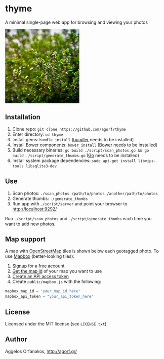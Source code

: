 # thyme

A minimal single-page web app for browsing and viewing your photos

<a href="https://www.flickr.com/photos/infobunny/7093903557"
title="thyme by poppet with a camera, on Flickr"><img
src="https://raw.githubusercontent.com/agorf/thyme/master/thyme.jpg" width="240"
height="240" alt="thyme"></a>

## Installation

1. Clone repo: `git clone https://github.com/agorf/thyme`
1. Enter directory: `cd thyme`
1. Install gems: `bundle install` ([bundler][] needs to be installed)
1. Install Bower components: `bower install` ([Bower][] needs to be installed)
1. Build necessary binaries: `go build ./script/scan_photos.go && go build
   ./script/generate_thumbs.go` ([Go][] needs to be installed)
1. Install system package dependencies: `sudo apt-get install libvips-tools
   libsqlite3-dev`

## Use

1. Scan photos: `./scan_photos /path/to/photos /another/path/to/photos`
1. Generate thumbs: `./generate_thumbs`
1. Run app with `./script/server` and point your browser to
   <http://localhost:9292/>

Run `./script/scan_photos` and `./script/generate_thumbs` each time you want to
add new photos.

[mini_magick]: https://rubygems.org/gems/mini_magick
[sqlite3]: https://rubygems.org/gems/sqlite3
[bundler]: https://rubygems.org/gems/bundler
[Bower]: http://bower.io/
[Go]: http://golang.org/

## Map support

A map with [OpenStreetMap][] tiles is shown below each geotagged photo. To use
[Mapbox][] (better-looking tiles):

1. [Signup][Mapbox] for a free account
1. [Get the map id][map_id] of your map you want to use
1. [Create an API access token][token]
1. Create `public/mapbox.js` with the following:

```javascript
mapbox_map_id = "your_map_id_here"
mapbox_api_token = "your_api_token_here"
```

[OpenStreetMap]: http://www.openstreetmap.org/
[Mapbox]: https://www.mapbox.com/
[map_id]: https://www.mapbox.com/help/define-map-id/
[token]: https://www.mapbox.com/help/create-api-access-token/

## License

Licensed under the MIT license (see `LICENSE.txt`).

## Author

Aggelos Orfanakos, <http://agorf.gr/>
